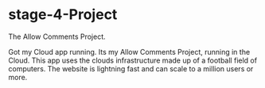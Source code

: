 # stage-4-Project
The Allow Comments Project.

Got my Cloud app running. Its my Allow Comments Project, running in the Cloud.
This app uses the clouds infrastructure made up of a football field of computers. The website is lightning fast and can scale to a million users or more.
